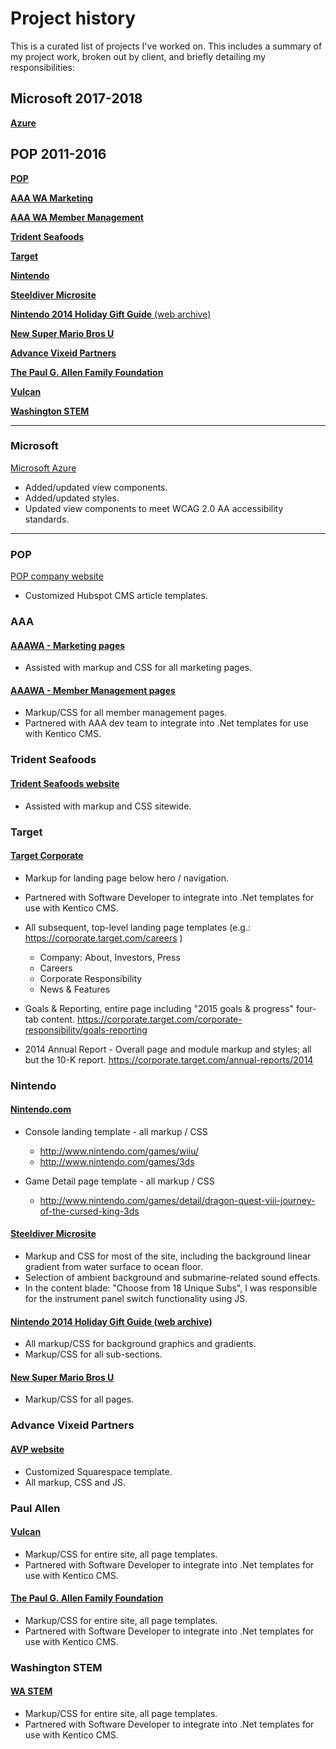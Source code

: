 # Project history

This is a curated list of projects I've worked on. This includes a summary of my project work, broken out by client, and briefly detailing my responsibilities:


## Microsoft **2017-2018**

[**Azure**](https://azure.microsoft.com)


## POP **2011-2016** 

[**POP**](http://www.wearepop.com)

[**AAA WA Marketing**](https://wa.aaa.com/)

[**AAA WA Member Management**](https://secure.wa.aaa.com/membermanagement/join/detail/classic)

[**Trident Seafoods**](http://www.tridentseafoods.com)

[**Target**](https://corporate.target.com)

[**Nintendo**](http://www.nintendo.com)

[**Steeldiver Microsite**](http://steeldiver.nintendo.com)

[**Nintendo 2014 Holiday Gift Guide** (web archive)](http://web.archive.org/web/20141228124212/http://happyholidays.nintendo.com/)

[**New Super Mario Bros U**](http://newsupermariobrosu.nintendo.com)

[**Advance Vixeid Partners**](http://www.avpgrowth.com)

[**The Paul G. Allen Family Foundation**](http://www.pgafamilyfoundation.org)

[**Vulcan**](http://www.vulcan.com)

[**Washington STEM**](http://wastem.org)

---

### Microsoft

[Microsoft Azure](https://azure.microsoft.com)

- Added/updated view components.
- Added/updated styles.
- Updated view components to meet WCAG 2.0 AA accessibility standards.

---

### POP

[POP company website](http://www.wearepop.com)

- Customized Hubspot CMS article templates.


### AAA

#### [AAAWA - Marketing pages](https://wa.aaa.com)

- Assisted with markup and CSS for all marketing pages.

#### [AAAWA - Member Management pages](https://secure.wa.aaa.com/membermanagement/join/detail/classic)
	
- Markup/CSS for all member management pages.
- Partnered with AAA dev team to integrate into .Net templates for use with Kentico CMS.


### Trident Seafoods

#### [Trident Seafoods website](http://www.tridentseafoods.com)

- Assisted with markup and CSS sitewide.


### Target

#### [Target Corporate](https://corporate.target.com)

- Markup for landing page below hero / navigation.
- Partnered with Software Developer to integrate into .Net templates for use with Kentico CMS.

- All subsequent, top-level landing page templates (e.g.: https://corporate.target.com/careers )
	- Company: About, Investors, Press
	- Careers
	- Corporate Responsibility
	- News & Features

- Goals & Reporting, entire page including "2015 goals & progress" four-tab content.
	https://corporate.target.com/corporate-responsibility/goals-reporting

- 2014 Annual Report - Overall page and module markup and styles; all but the 10-K report.
	https://corporate.target.com/annual-reports/2014


### Nintendo

#### [Nintendo.com](http://www.nintendo.com)

- Console landing template - all markup / CSS
	- http://www.nintendo.com/games/wiiu/
	- http://www.nintendo.com/games/3ds

- Game Detail page template - all markup / CSS
	- http://www.nintendo.com/games/detail/dragon-quest-viii-journey-of-the-cursed-king-3ds


#### [Steeldiver Microsite](http://steeldiver.nintendo.com)

- Markup and CSS for most of the site, including the background linear gradient from water surface to ocean floor.
- Selection of ambient background and submarine-related sound effects.
- In the content blade: "Choose from 18 Unique Subs", I was responsible for the instrument panel switch functionality using JS.


#### [Nintendo 2014 Holiday Gift Guide (web archive)](http://web.archive.org/web/20141228124212/http://happyholidays.nintendo.com/)

- All markup/CSS for background graphics and gradients.
- Markup/CSS for all sub-sections.


#### [New Super Mario Bros U](http://newsupermariobrosu.nintendo.com)

- Markup/CSS for all pages.


### Advance Vixeid Partners

#### [AVP website](http://www.avpgrowth.com)

- Customized Squarespace template.
- All markup, CSS and JS.


### Paul Allen

#### [Vulcan](http://www.vulcan.com)

- Markup/CSS for entire site, all page templates.
- Partnered with Software Developer to integrate into .Net templates for use with Kentico CMS.


#### [The Paul G. Allen Family Foundation](http://www.pgafamilyfoundation.org)

- Markup/CSS for entire site, all page templates.
- Partnered with Software Developer to integrate into .Net templates for use with Kentico CMS.


### Washington STEM

#### [WA STEM](http://www.washingtonstem.org)

- Markup/CSS for entire site, all page templates.
- Partnered with Software Developer to integrate into .Net templates for use with Kentico CMS.







